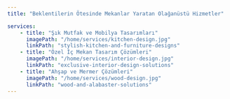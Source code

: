 ```yaml
---
title: "Beklentilerin Ötesinde Mekanlar Yaratan Olağanüstü Hizmetler"

services:
    - title: "Şık Mutfak ve Mobilya Tasarımları"
      imagePath: "/home/services/kitchen-design.jpg"
      linkPath: "stylish-kitchen-and-furniture-designs"
    - title: "Özel İç Mekan Tasarım Çözümleri"
      imagePath: "/home/services/interior-design.jpg"
      linkPath: "exclusive-interior-design-solutions"
    - title: "Ahşap ve Mermer Çözümleri"
      imagePath: "/home/services/wood-design.jpg"
      linkPath: "wood-and-alabaster-solutions"
---
```

